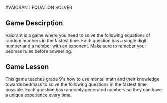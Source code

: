 #VAIORANT EQUATION SOLVER
## Game Descirption
Vaiorant is a game where you need to solve the following equations of random numbers in the fastest time. Each question has a single digit number and a number with an exponent. Make sure to remeber your bedmas rules before anwsering.
## Game Lesson
This game teaches grade 9's how to use mental math and their knowledge towards bedmass to solve the following questions in the fastest time possible. Each question has randomly generated numbers so they can have a unique experience every time.
